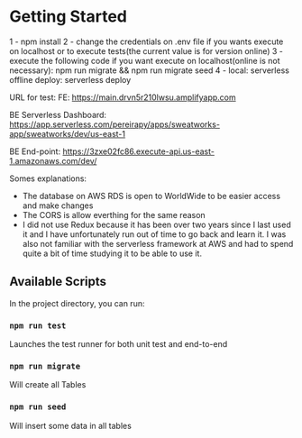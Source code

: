 # Getting Started 

1 - npm install
2 - change the credentials on .env file if you wants execute on localhost or to execute tests(the current value is for version online)
3 - execute the following code if you want execute on localhost(online is not necessary): npm run migrate && npm run migrate seed
4 -
  local: serverless offline
  deploy: serverless deploy

URL for test:
FE: https://main.drvn5r210lwsu.amplifyapp.com


BE Serverless Dashboard: https://app.serverless.com/pereirapy/apps/sweatworks-app/sweatworks/dev/us-east-1
                         
BE End-point: https://3zxe02fc86.execute-api.us-east-1.amazonaws.com/dev/  
              
Somes explanations:
- The database on AWS RDS is open to WorldWide to be easier access and make changes
- The CORS is allow everthing for the same reason
- I did not use Redux because it has been over two years since I last used it and I have unfortunately run out of time to go back and learn it. I was also not familiar with the serverless framework at AWS and had to spend quite a bit of time studying it to be able to use it.

## Available Scripts

In the project directory, you can run:

### `npm run test`

Launches the test runner for both unit test and end-to-end

### `npm run migrate`

Will create all Tables

### `npm run seed`

Will insert some data in all tables

